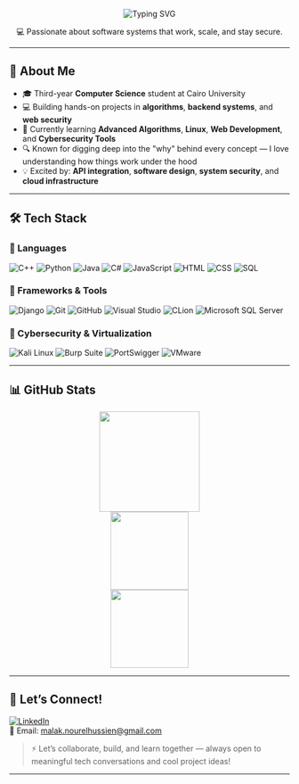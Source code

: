 <!-- DYNAMIC HEADER -->
<p align="center">
  <img src="https://readme-typing-svg.herokuapp.com?font=Raleway&size=36&duration=3000&pause=1000&color=FF6B81&center=true&vCenter=true&width=800&lines=Hi%2C+I'm+Malak+Nour+Elhussien;Backend+%7C+Cloud+%7C+Cybersecurity+Enthusiast;CS+Student+%40+Cairo+University" alt="Typing SVG" />
</p>


<p align="center">
  💻 Passionate about software systems that work, scale, and stay secure.
</p>

---

## 🚀 About Me

- 🎓 Third-year **Computer Science** student at Cairo University  
- 💻 Building hands-on projects in **algorithms**, **backend systems**, and **web security**
- 🌱 Currently learning **Advanced Algorithms**, **Linux**, **Web Development**, and **Cybersecurity Tools**
- 🔍 Known for digging deep into the "why" behind every concept — I love understanding how things work under the hood
- 💡 Excited by: **API integration**, **software design**, **system security**, and **cloud infrastructure**

---

## 🛠️ Tech Stack

### 💬 Languages  
![C++](https://img.shields.io/badge/C++-00599C?style=flat&logo=c%2B%2B&logoColor=white)
![Python](https://img.shields.io/badge/Python-3776AB?style=flat&logo=python&logoColor=white)
![Java](https://img.shields.io/badge/Java-007396?style=flat&logo=java&logoColor=white)
![C#](https://img.shields.io/badge/C%23-239120?style=flat&logo=c-sharp&logoColor=white)
![JavaScript](https://img.shields.io/badge/JavaScript-F7DF1E?style=flat&logo=javascript&logoColor=black)
![HTML](https://img.shields.io/badge/HTML5-E34F26?style=flat&logo=html5&logoColor=white)
![CSS](https://img.shields.io/badge/CSS3-1572B6?style=flat&logo=css3&logoColor=white)
![SQL](https://img.shields.io/badge/SQL-4479A1?style=flat&logo=mysql&logoColor=white)

### 🧪 Frameworks & Tools  
![Django](https://img.shields.io/badge/Django-092E20?style=flat&logo=django&logoColor=white)
![Git](https://img.shields.io/badge/Git-F05032?style=flat&logo=git&logoColor=white)
![GitHub](https://img.shields.io/badge/GitHub-181717?style=flat&logo=github&logoColor=white)
![Visual Studio](https://img.shields.io/badge/Visual_Studio-5C2D91?style=flat&logo=visual-studio&logoColor=white)
![CLion](https://img.shields.io/badge/CLion-000000?style=flat&logo=clion&logoColor=white)
![Microsoft SQL Server](https://img.shields.io/badge/Microsoft_SQL_Server-CC2927?style=flat&logo=microsoft-sql-server&logoColor=white)

### 🔐 Cybersecurity & Virtualization  
![Kali Linux](https://img.shields.io/badge/Kali_Linux-557C94?style=flat&logo=kalilinux&logoColor=white)
![Burp Suite](https://img.shields.io/badge/Burp_Suite-FF6600?style=flat&logo=burpsuite&logoColor=white)
![PortSwigger](https://img.shields.io/badge/PortSwigger-F05A22?style=flat&logo=portswigger&logoColor=white)
![VMware](https://img.shields.io/badge/VMware-607078?style=flat&logo=vmware&logoColor=white)

---

## 📊 GitHub Stats

<div align="center">

<a href="https://github.com/Malaknourr">
  <img height="180em" src="https://github-readme-stats.vercel.app/api?username=Malaknourr&show_icons=true&theme=tokyonight&hide_border=true" />
</a>

<br/>

<a href="https://github.com/Malaknourr">
  <img height="140em" src="https://github-readme-stats.vercel.app/api/top-langs/?username=Malaknourr&layout=compact&theme=tokyonight&hide_border=true" />
</a>

<br/>

<a href="https://github.com/Malaknourr">
  <img height="140em" src="https://github-profile-trophy.vercel.app/?username=Malaknourr&theme=tokyonight&no-frame=true&column=4" />
</a>

</div>

---

## 🤝 Let’s Connect!

[![LinkedIn](https://img.shields.io/badge/LinkedIn-0A66C2?style=flat&logo=linkedin&logoColor=white)](https://www.linkedin.com/in/malak-nourelhussien)  
📧 Email: [malak.nourelhussien@gmail.com](mailto:malak.nourelhussien@gmail.com)  

> ⚡ Let’s collaborate, build, and learn together — always open to meaningful tech conversations and cool project ideas!

---
